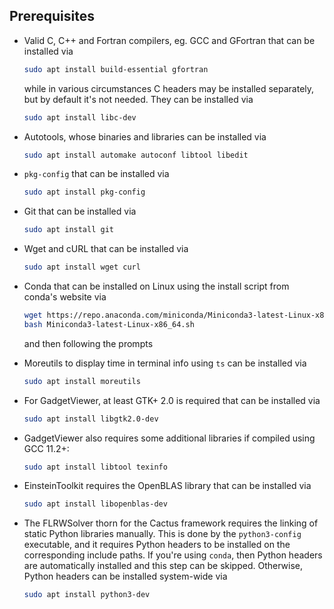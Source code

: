## Prerequisites
- Valid C, C++ and Fortran compilers, eg. GCC and GFortran that can be installed via
    ```bash
    sudo apt install build-essential gfortran
    ```
    while in various circumstances C headers may be installed separately, but by default it's not needed. They can be installed via
    ```bash
    sudo apt install libc-dev
    ```

- Autotools, whose binaries and libraries can be installed via
    ```bash
    sudo apt install automake autoconf libtool libedit
    ```

- `pkg-config` that can be installed via
    ```bash
    sudo apt install pkg-config
    ```

- Git that can be installed via
    ```bash
    sudo apt install git
    ```

- Wget and cURL that can be installed via
    ```bash
    sudo apt install wget curl
    ```

- Conda that can be installed on Linux using the install script from conda's website via
    ```bash
    wget https://repo.anaconda.com/miniconda/Miniconda3-latest-Linux-x86_64.sh
    bash Miniconda3-latest-Linux-x86_64.sh
    ```
    and then following the prompts

- Moreutils to display time in terminal info using `ts` can be installed via
    ```bash
    sudo apt install moreutils
    ```

- For GadgetViewer, at least GTK+ 2.0 is required that can be installed via
    ```bash
    sudo apt install libgtk2.0-dev
    ```

- GadgetViewer also requires some additional libraries if compiled using GCC 11.2+:
    ```bash
    sudo apt install libtool texinfo
    ```

- EinsteinToolkit requires the OpenBLAS library that can be installed via
    ```bash
    sudo apt install libopenblas-dev
    ```

- The FLRWSolver thorn for the Cactus framework requires the linking of static
Python libraries manually. This is done by the `python3-config` executable, and
it requires Python headers to be installed on the corresponding include paths.
If you're using `conda`, then Python headers are automatically installed and
this step can be skipped. Otherwise, Python headers can be installed system-wide
via
    ```bash
    sudo apt install python3-dev
    ```
